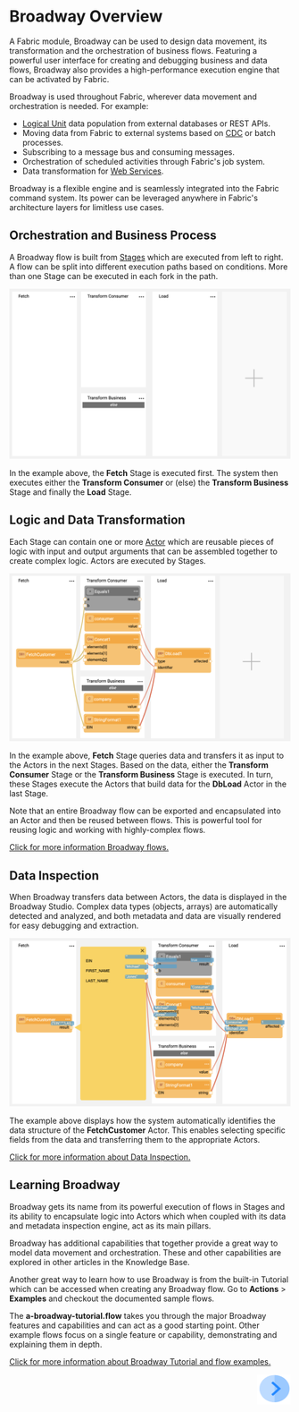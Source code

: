 # Broadway Overview 


A Fabric module, Broadway can be used to design data movement, its transformation and the orchestration of business flows. Featuring a powerful user interface for creating and debugging business and data flows, Broadway also provides a high-performance execution engine that can be activated by Fabric.

Broadway is used throughout Fabric, wherever data movement and orchestration is needed. For example:
* [Logical Unit](/articles/03_logical_units/01_LU_overview.md) data population from external databases or REST APIs.
* Moving data from Fabric to external systems based on [CDC](/articles/18_cdc_and_search/02_cdc_messages.md) or batch processes.
* Subscribing to a message bus and consuming messages.
* Orchestration of scheduled activities through Fabric's job system.
* Data transformation for [Web Services](/articles/15_web_services_and_graphit/01_web_services_overview.md).

Broadway is a flexible engine and is seamlessly integrated into the Fabric command system. Its power can be leveraged anywhere in Fabric's architecture layers for limitless use cases.


## Orchestration and Business Process

A Broadway flow is built from [Stages](19_broadway_flow_stages.md) which are executed from left to right. A flow can be split into different execution paths based on conditions. More than one Stage can be executed in each fork in the path.

![image](images/Broadway_flow.png)

In the example above, the **Fetch** Stage is executed first. The system then executes either the **Transform Consumer** or (else) the **Transform Business** Stage and finally the **Load** Stage.


## Logic and Data Transformation

Each Stage can contain one or more [Actor](03_broadway_actor.md) which are reusable pieces of logic with input and output arguments that can be assembled together to create complex logic. Actors are executed by Stages.

![image](images/Broadway_actors.png)

In the example above, **Fetch** Stage queries data and transfers it as input to the Actors in the next Stages. Based on the data, either the **Transform Consumer** Stage or the **Transform Business** Stage is executed. In turn, these Stages execute the Actors that build data for the **DbLoad** Actor in the last Stage.

Note that an entire Broadway flow can be exported and encapsulated into an Actor and then be reused between flows. This is powerful tool for reusing logic and working with highly-complex flows.

[Click for more information Broadway flows.](16_broadway_flow_overview.md)


## Data Inspection

When Broadway transfers data between Actors, the data is displayed in the Broadway Studio. Complex data types (objects, arrays) are automatically detected and analyzed, and both metadata and data are visually rendered for easy debugging and extraction.

![image](images/Broadway_data_inspection.png)

The example above displays how the system automatically identifies the data structure of the **FetchCustomer** Actor. This enables selecting specific fields from the data and transferring them to the appropriate Actors.

[Click for more information about Data Inspection.](27_broadway_data_inspection.md)


## Learning Broadway

Broadway gets its name from its powerful execution of flows in Stages and its ability to encapsulate logic into Actors which when coupled with its data and metadata inspection engine, act as its main pillars.

Broadway has additional capabilities that together provide a great way to model data movement and orchestration. These and other capabilities are explored in other articles in the Knowledge Base.

Another great way to learn how to use Broadway is from the built-in Tutorial which can be accessed when creating any Broadway flow. Go to **Actions** > **Examples** and checkout the documented sample flows. 

The **a-broadway-tutorial.flow** takes you through the major Broadway features and capabilities and can act as a good starting point. Other example flows focus on a single feature or capability, demonstrating and explaining them in depth.

[Click for more information about Broadway Tutorial and flow examples.](17_tutorial_and_flow_examples.md)


[<img align="right" width="60" height="54" src="/articles/images/Next.png">](02_broadway_high_level_components.md)
